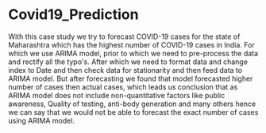 # Covid19_Prediction
With this case study we try to forecast COVID-19 cases for the state of Maharashtra which has the highest number of COVID-19 cases in India. For which we use ARIMA model, prior to which we need to pre-process the data and rectify all the typo's. After which we need to format data and change index to Date and then check data for stationarity and then feed data to ARIMA model. But after forecasting we found that model forecasted higher number of cases then actual cases, which leads us conclusion that as ARIMA model does not include non-quantitative factors like public awareness, Quality of testing, anti-body generation and many others hence we can say that we would not be able to forecast the exact number of cases using ARIMA model. 
